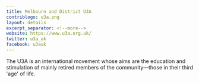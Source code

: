 ```yaml
---
title: Melbourn and District U3A
contriblogo: u3a.png
layout: details
excerpt_separator: <!--more-->
website: https://www.u3a.org.uk/
twitter: u3a_uk
facebook: u3auk
---
```

The U3A is an international movement whose aims are the education and stimulation of mainly retired members of the community—those in their third 'age' of life.
<!--more-->
